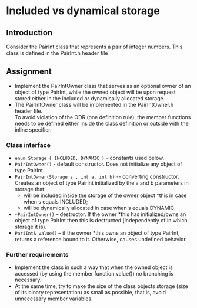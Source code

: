 # Included vs dynamical storage

## Introduction

Consider the PairInt class that represents a pair of integer numbers. This class is defined in the PairInt.h header file

## Assignment
- Implement the PairIntOwner class that serves as an optional owner of an object of type PairInt, while the owned object will be upon request stored either in the included or dynamically allocated storage. <br>
- The PairIntOwner class will be implemented in the PairIntOwner.h header file.<br>
  To avoid violation of the ODR (one definition rule), the member functions needs to be defined either inside the class definition or outside with the inline specifier.<br>
### Class interface

- `enum Storage { INCLUDED, DYNAMIC }` – constants used below.
- `PairIntOwner()` - default constructor. Does not initialize any object of type PairInt.
- `PairIntOwner(Storage s , int a, int b)` -- converting constructor. Creates an object of type PairInt initialized by the a and b parameters in storage that:
  - will be included inside the storage of the owner object *this in case when s equals INCLUDED;
  - will be dynamically allocated in case when s equals DYNAMIC.
- `~PairIntOwner()` – destructor. If the owner *this has initialized/owns an object of type PairInt then this is destructed (independently of in which storage it is).
- `PariInt& value()` – if the owner *this owns an object of type PairInt, returns a reference bound to it. Otherwise, causes undefined behavior.

### Further requirements
- Implement the class in such a way that when the owned object is accessed (by using the member function value()) no branching is necessary.
- At the same time, try to make the size of the class objects storage (size of its binary representation) as small as possible, that is, avoid unnecessary member variables.
